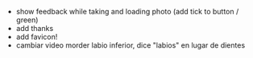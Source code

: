 * show feedback while taking and loading photo (add tick to button / green)
* add thanks
* add favicon!
* cambiar video morder labio inferior, dice "labios" en lugar de dientes